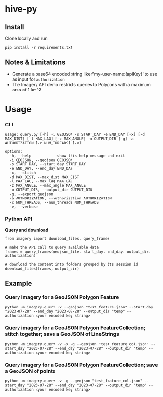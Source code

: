 # hive-py

## Install
Clone locally and run

```
pip install -r requirements.txt
```

## Notes & Limitations
- Generate a base64 encoded string like f'my-user-name:{apiKey}' to use as input for `authorization`
- The Imagery API demo restricts queries to Polygons with a maximum area of 1 km^2

# Usage
### CLI
```
usage: query.py [-h] -i GEOJSON -s START_DAY -e END_DAY [-x] [-d MAX_DIST] [-l MAX_LAG] [-z MAX_ANGLE] -o OUTPUT_DIR [-g] -a AUTHORIZATION [-c NUM_THREADS] [-v]

options:
  -h, --help            show this help message and exit
  -i GEOJSON, --geojson GEOJSON
  -s START_DAY, --start_day START_DAY
  -e END_DAY, --end_day END_DAY
  -x, --stitch
  -d MAX_DIST, --max_dist MAX_DIST
  -l MAX_LAG, --max_lag MAX_LAG
  -z MAX_ANGLE, --max_angle MAX_ANGLE
  -o OUTPUT_DIR, --output_dir OUTPUT_DIR
  -g, --export_geojson
  -a AUTHORIZATION, --authorization AUTHORIZATION
  -c NUM_THREADS, --num_threads NUM_THREADS
  -v, --verbose
```

### Python API
**Query and download**
```
from imagery import download_files, query_frames

# make the API call to query available data
frames = query_frames(geojson_file, start_day, end_day, output_dir, authorization)

# download the content into folders grouped by its session id
download_files(frames, output_dir)
```

## Example
### Query imagery for a GeoJSON Polygon Feature
```
python -m imagery.query -v --geojson "test_feature.json" --start_day "2023-07-28" --end_day "2023-07-28" --output_dir "temp" --authorization <your encoded key string>
```

### Query imagery for a GeoJSON Polygon FeatureCollection; stitch together; save a GeoJSON of LineStrings
```
python -m imagery.query -v -x -g --geojson "test_feature_col.json" --start_day "2023-07-28" --end_day "2023-07-28" --output_dir "temp" --authorization <your encoded key string>
```

### Query imagery for a GeoJSON Polygon FeatureCollection; save a GeoJSON of points
```
python -m imagery.query -v -g --geojson "test_feature_col.json" --start_day "2023-07-28" --end_day "2023-07-28" --output_dir "temp" --authorization <your encoded key string>
```
